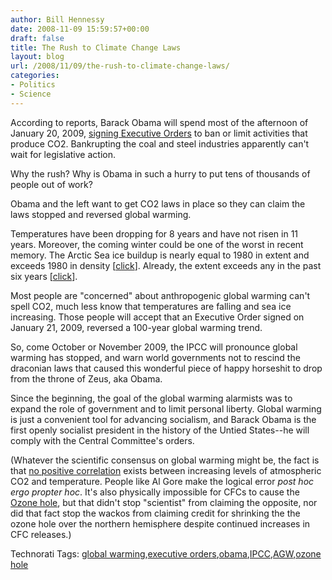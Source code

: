 ```yaml
---
author: Bill Hennessy
date: 2008-11-09 15:59:57+00:00
draft: false
title: The Rush to Climate Change Laws
layout: blog
url: /2008/11/09/the-rush-to-climate-change-laws/
categories:
- Politics
- Science
---
```


According to reports, Barack Obama will spend most of the afternoon of January 20, 2009, [signing Executive Orders](https://hotair.com/archives/2008/11/09/obama-to-target-bush-executive-orders-in-first-days/) to ban or limit activities that produce CO2. Bankrupting the coal and steel industries apparently can't wait for legislative action.

Why the rush? Why is Obama in such a hurry to put tens of thousands of people out of work?

Obama and the left want to get CO2 laws in place so they can claim the laws stopped and reversed global warming.

Temperatures have been dropping for 8 years and have not risen in 11 years. Moreover, the coming winter could be one of the worst in recent memory. The Arctic Sea ice buildup is nearly equal to 1980 in extent and exceeds 1980 in density [[click](https://igloo.atmos.uiuc.edu/cgi-bin/test/print.sh?fm=11&fd=08&fy=1980&sm=11&sd=08&sy=2008)]. Already, the extent exceeds any in the past six years [[click](https://icecap.us/images/uploads/Arctic_Ice_Extent_Now_Likely_Highest_Level_Since_2002.pdf)].

Most people are "concerned" about anthropogenic global warming can't spell CO2, much less know that temperatures are falling and sea ice increasing. Those people will accept that an Executive Order signed on January 21, 2009, reversed a 100-year global warming trend.

So, come October or November 2009, the IPCC will pronounce global warming has stopped, and warn world governments not to rescind the draconian laws that caused this wonderful piece of happy horseshit to drop from the throne of Zeus, aka Obama.

Since the beginning, the goal of the global warming alarmists was to expand the role of government and to limit personal liberty. Global warming is just a convenient tool for advancing socialism, and Barack Obama is the first openly socialist president in the history of the Untied States--he will comply with the Central Committee's orders. 

(Whatever the scientific consensus on global warming might be, the fact is that [no positive correlation](https://wattsupwiththat.com/2008/01/25/warming-trend-pdo-and-solar-correlate-better-than-co2/) exists between increasing levels of atmospheric CO2 and temperature. People like Al Gore make the logical error _post hoc ergo propter hoc_. It's also physically impossible for CFCs to cause the [Ozone hole](https://wattsupwiththat.com/2008/11/09/this-years-antarctic-ozone-hole-is-5th-biggest/#more-4067), but that didn't stop "scientist" from claiming the opposite, nor did that fact stop the wackos from claiming credit for shrinking the the ozone hole over the northern hemisphere despite continued increases in CFC releases.)

Technorati Tags: [global warming](https://technorati.com/tags/global%20warming),[executive orders](https://technorati.com/tags/executive%20orders),[obama](https://technorati.com/tags/obama),[IPCC](https://technorati.com/tags/IPCC),[AGW](https://technorati.com/tags/AGW),[ozone hole](https://technorati.com/tags/ozone%20hole)
